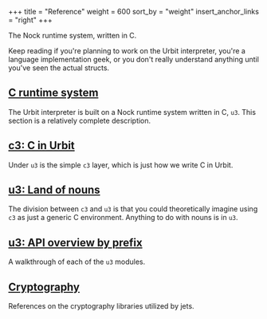+++
title = "Reference"
weight = 600
sort_by = "weight"
insert_anchor_links = "right"
+++

The Nock runtime system, written in C.

Keep reading if you're planning to work on the Urbit interpreter, you're a
language implementation geek, or you don't really understand anything until
you've seen the actual structs.

## [C runtime system](/system/runtime)

The Urbit interpreter is built on a Nock runtime system written
in C, `u3`. This section is a relatively complete description.

## [c3: C in Urbit](/system/runtime/reference/c)

Under `u3` is the simple `c3` layer, which is just how we write C
in Urbit.

## [u3: Land of nouns](/system/runtime/reference/nouns)

The division between `c3` and `u3` is that you could theoretically
imagine using `c3` as just a generic C environment. Anything to do
with nouns is in `u3`.

## [u3: API overview by prefix](/system/runtime/reference/api)

A walkthrough of each of the `u3` modules.

## [Cryptography](/system/runtime/reference/cryptography)

References on the cryptography libraries utilized by jets.
